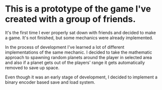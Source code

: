 # This is a prototype of the game I've created with a group of friends.

It's the first time I ever properly sat down with friends and decided to make a game. It's not finished, but some mechanics were already implemented.

In the process of development I've learned a lot of different implementations of the same mechanic. I decided to take the mathematic approach to spawning random planets around the player in selected area and also if a planet gets out of the players' range it gets automatically removed to save up space.

Even though it was an early stage of development, I decided to implement a binary encoder based save and load system.
